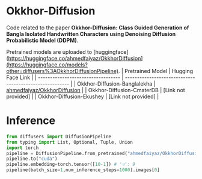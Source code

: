 # Okkhor-Diffusion
Code related to the paper **Okkhor-Diffusion: Class Guided Generation of Bangla Isolated Handwritten Characters using Denoising Diffusion Probabilistic Model (DDPM)**.

Pretrained models are uploaded to [huggingface](https://huggingface.co/ahmedfaiyaz/OkkhorDiffusion](https://huggingface.co/models?other=diffusers%3AOkkhorDiffusionPipeline).
| Pretrained Model                   | Hugging Face Link                                      |
| ---------------------------------- | ------------------------------------------------------- |
| Okkhor-Diffusion-Banglalekha       | [ahmedfaiyaz/OkkhorDiffusion](https://huggingface.co/ahmedfaiyaz/OkkhorDiffusion) |
| Okkhor-Diffusion-CmaterDB          | [Link not provided]                                   |
| Okkhor-Diffusion-Ekushey           | [Link not provided]                                   |


# Inference

```py
from diffusers import DiffusionPipeline
from typing import List, Optional, Tuple, Union
import torch
pipeline = DiffusionPipeline.from_pretrained("ahmedfaiyaz/OkkhorDiffusion",custom_pipeline="ahmedfaiyaz/OkkhorDiffusion",embedding=torch.float16)
pipeline.to("cuda")
pipeline.embedding=torch.tensor([10-1]) # 'ও': 9
pipeline(batch_size=1,num_inference_steps=1000).images[0]

```

